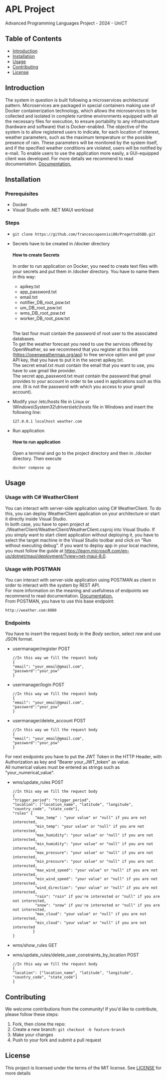 # APL Project
Advanced Programming Languages Project - 2024 - UniCT

## Table of Contents
- [Introduction](#introduction)
- [Installation](#installation)
- [Usage](#usage)
- [Contributing](#contributing)
- [License](#license)

## Introduction

The system in question is built following a microservices architectural pattern.
Microservices are packaged in special containers making use of Docker containerization technology,
which allows the microservices to be collected and isolated in complete runtime environments equipped with all the necessary files for execution,
to ensure portability to any infrastructure (hardware and software) that is Docker-enabled.
The objective of the system is to allow registered users to indicate, for each location of interest,
weather parameters, such as the maximum temperature or the possible presence of rain.
These parameters will be monitored by the system itself, and if the specified weather conditions are violated,
users will be notified by e-mail.
To enable users to use the application more easily, a GUI-equipped client was developed.
For more details we recommend to read documentation. [Documentation.](https://github.com/francescopennisi00/ProgettoAPL2024/blob/main/RelazioneAPLGenovesePennisi2024.pdf)

## Installation

### Prerequisites

- Docker
- Visual Studio with .NET MAUI workload

### Steps

-     git clone https://github.com/francescopennisi00/ProgettoDSBD.git
- Secrets have to be created in /docker directory <br>
  #### How to create Secrets
  In order to run application on Docker, you need to create text files with your secrets and put them in /docker directory.
  You have to name them in this way:
    - apikey.txt
    - app_password.txt
    - email.txt
    - notifier_DB_root_psw.txt
    - um_DB_root_psw.txt
    - wms_DB_root_psw.txt
    - worker_DB_root_psw.txt <br> <br>

  The last four must contain the password of root user to the associated databases. <br>
  To get the weather forecast you need to use the services offered by OpenWeather,
  so we recommend that you register at this link (https://openweathermap.org/api) to free service option and get your
  API key, that you have to put it in the secret apikey.txt.<br>
  The secret email.txt must contain the email that you want to use, you have to use gmail like provider.<br>
  The secret app_password.txt must contain the password that gmail provides to your account in order to be used
  in applications such as this one. (It is not the password with which you access to your gmail account). <br>


- Modify your /etc/hosts file in Linux or \Windows\System32\drivers\etc\hosts file in Windows and insert the following line:

      127.0.0.1 localhost weather.com

- Run application
  #### How to run application
  Open a terminal and go to the project directory and then in ./docker directory. Then execute <br>

      docker compose up

## Usage

### Usage with C# WeatherClient
You can interact with server-side application using C# WeatherClient.
To do this, you can deploy WeatherClient application on your architecture or start it directly inside Visual Studio. <br>
In both case, you have to open project at ./WeatherClient/WeatherClient/WeatherClient.csproj into Visual Studio.
If you simply want to start client application without deploying it, you have to select the target machine in the Visual Studio toolbar and click on "Run without executing debug".
If you want to deploy app in your local machine, you must follow the guide at https://learn.microsoft.com/en-us/dotnet/maui/deployment/?view=net-maui-8.0.

### Usage with POSTMAN
You can interact with server-side application using POSTMAN as client in order to interact with the system by REST API. <br>
For more information on the meaning and usefulness of endpoints we recommend to read documentation. [Documentation.](https://github.com/francescopennisi00/ProgettoAPL2024/blob/main/RelazioneAPLGenovesePennisi2024.pdf)
<br> From POSTMAN, you have to use this base endpoint:

    http://weather.com:8080

### Endpoints
You have to insert the request body in the <i> Body</i> section, select <i>raw</i> and use JSON format. 

- usermanager/register POST

      //In this way we fill the request body 
      {
      "email": "your_email@gmail.com",
      "password":"your_psw"
      }

- usermanager/login POST

      //In this way we fill the request body
      {
      "email": "your_email@gmail.com",
      "password":"your_psw"
      }

- usermanager/delete_account POST

      //In this way we fill the request body
      {
      "email": "your_email@gmail.com",
      "password":"your_psw"
      }

For next endpoints you have to put the JWT Token in the HTTP Header,
with Authorization as key and "Bearer your_JWT_token" as value. 
<br> All numerical values must be entered as strings such as "your_numerical_value". <br>

- wms/update_rules POST

      //In this way we fill the request body 
      {
      "trigger_period": "trigger_period",
      "location": ["location_name", "latitude", "longitude", "country_code", "state_code"],
      "rules" {
                "max_temp" : "your value" or "null" if you are not interested,
                "min_temp": "your value" or "null" if you are not interested,
                "max_humidity": "your value" or "null" if you are not interested,
                "min_humidity": "your value" or "null" if you are not interested,
                "max_pressure": "your value" or "null" if you are not interested,
                "min_pressure": "your value" or "null" if you are not interested,
                "max_wind_speed": "your value" or "null" if you are not interested,
                "min_wind_speed": "your value" or "null" if you are not interested,
                "wind_direction": "your value" or "null" if you are not interested,
                "rain": "rain" if you're interested or "null" if you are not interested,
                "snow": "snow" if you're interested or "null" if you are not interested,
                "max_cloud": "your value" or "null" if you are not interested,
                "min_cloud": "your value" or "null" if you are not interested
               }
      }
- wms/show_rules GET

- wms/update_rules/delete_user_constraints_by_location POST

      //In this way we fill the request body
      {
      "location": ["location_name", "latitude", "longitude", "country_code", "state_code"]
      }

## Contributing
We welcome contributions from the community! If you'd like to contribute, please follow these steps:

1. Fork, then clone the repo:
2. Create a new branch: `git checkout -b feature-branch`
3. Make your changes
4. Push to your fork and submit a pull request

## License
This project is licensed under the terms of the MIT license. See [LICENSE](LICENSE) for more details